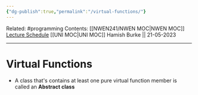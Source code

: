 ```yaml
---
{"dg-publish":true,"permalink":"/virtual-functions/"}
---
```


Related: #programming 
Contents: [[NWEN241/NWEN MOC\|NWEN MOC]]
[Lecture Schedule](https://ecs.wgtn.ac.nz/Courses/NWEN241_2023T1/LectureSchedule)
[[UNI MOC\|UNI MOC]]
Hamish Burke || 21-05-2023
***

# Virtual Functions

- A class that's contains at least one pure virtual function member is called an **Abstract class**